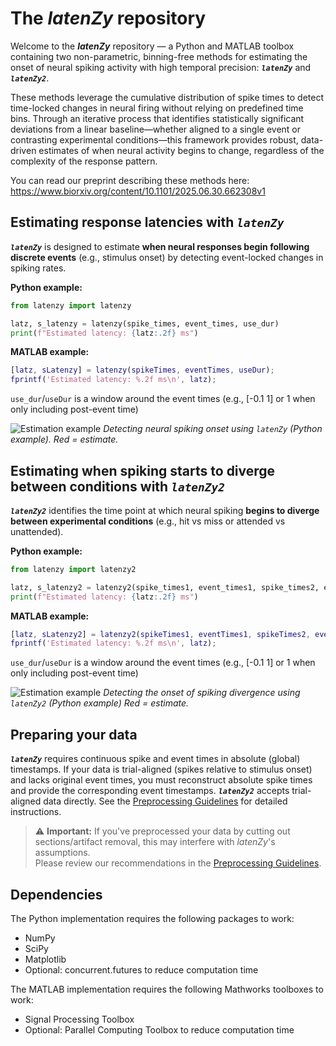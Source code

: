 # The *latenZy* repository

Welcome to the ***latenZy*** repository — a Python and MATLAB toolbox containing two non-parametric, binning-free methods for estimating the onset of neural spiking activity with high temporal precision: ***`latenZy`*** and ***`latenZy2`***. 

These methods leverage the cumulative distribution of spike times to detect time-locked changes in neural firing without relying on predefined time bins. Through an iterative process that identifies statistically significant deviations from a linear baseline—whether aligned to a single event or contrasting experimental conditions—this framework provides robust, data-driven estimates of when neural activity begins to change, regardless of the complexity of the response pattern.

You can read our preprint describing these methods here: https://www.biorxiv.org/content/10.1101/2025.06.30.662308v1


## Estimating response latencies with ***`latenZy`***
***`latenZy`*** is designed to estimate **when neural responses begin following discrete events** (e.g., stimulus onset) by detecting event-locked changes in spiking rates. 


**Python example:**
```python
from latenzy import latenzy

latz, s_latenzy = latenzy(spike_times, event_times, use_dur)
print(f"Estimated latency: {latz:.2f} ms")
```

**MATLAB example:**
```matlab
[latz, sLatenzy] = latenzy(spikeTimes, eventTimes, useDur);
fprintf('Estimated latency: %.2f ms\n', latz);
```

`use_dur`/`useDur` is a window around the event times (e.g., [-0.1 1] or 1 when only including post-event time)

![Estimation example](python/latenzy_ex.png)
*Detecting neural spiking onset using `latenZy` (Python example). Red = estimate.*


## Estimating when spiking starts to diverge between conditions with ***`latenZy2`***
***`latenZy2`*** identifies the time point at which neural spiking **begins to diverge between experimental conditions** (e.g., hit vs miss or attended vs unattended).
  
**Python example:**
```python
from latenzy import latenzy2

latz, s_latenzy2 = latenzy2(spike_times1, event_times1, spike_times2, event_times2, use_dur)
print(f"Estimated latency: {latz:.2f} ms")
```

**MATLAB example:**
```matlab
[latz, sLatenzy2] = latenzy2(spikeTimes1, eventTimes1, spikeTimes2, eventTimes2, useDur);
fprintf('Estimated latency: %.2f ms\n', latz);
```

`use_dur`/`useDur` is a window around the event times (e.g., [-0.1 1] or 1 when only including post-event time)

![Estimation example](python/latenzy2_ex.png)
*Detecting the onset of spiking divergence using `latenZy2` (Python example) Red = estimate.*

## Preparing your data
***`latenZy`*** requires continuous spike and event times in absolute (global) timestamps. If your data is trial-aligned (spikes relative to stimulus onset) and lacks original event times, you must reconstruct absolute spike times and provide the corresponding event timestamps. ***`latenZy2`*** accepts trial-aligned data directly. See the [Preprocessing Guidelines](./data_preparation.md) for detailed instructions. 

> ⚠️ **Important:** If you've preprocessed your data by cutting out sections/artifact removal, this may interfere with *latenZy*'s assumptions.  
> Please review our recommendations in the [Preprocessing Guidelines](./data_preparation.md).

## Dependencies
The Python implementation requires the following packages to work:
- NumPy
- SciPy
- Matplotlib
- Optional: concurrent.futures to reduce computation time

The MATLAB implementation requires the following Mathworks toolboxes to work:
- Signal Processing Toolbox
- Optional: Parallel Computing Toolbox to reduce computation time

